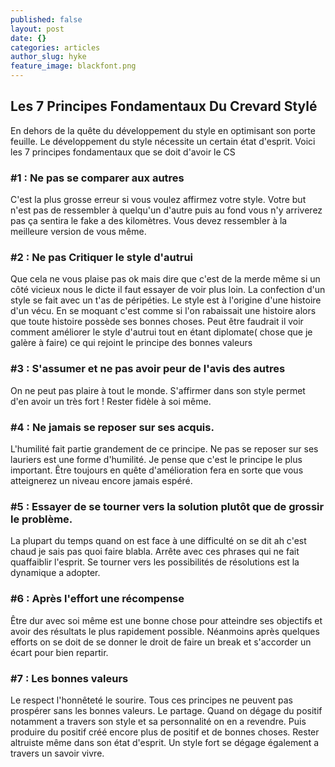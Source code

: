 ```yaml
---
published: false
layout: post
date: {}
categories: articles
author_slug: hyke
feature_image: blackfont.png
---
```

## Les 7 Principes Fondamentaux Du Crevard Stylé

En dehors de la quête du développement du style en optimisant son porte feuille.
Le développement du style nécessite un certain état d'esprit. Voici les 7 principes fondamentaux que se doit d'avoir le CS


### #1 : Ne pas se comparer aux autres
C'est la plus grosse erreur si vous voulez affirmez votre style. Votre but n'est pas de ressembler à quelqu'un d'autre puis au fond vous n'y arriverez pas ça sentira le fake a des kilomètres. Vous devez ressembler à la meilleure version de vous même. 

### #2 : Ne pas Critiquer le style d'autrui 
Que cela ne vous plaise pas ok mais dire que c'est de la merde même si un côté vicieux nous le dicte il faut essayer de voir plus loin.
La confection d'un style se fait avec un t'as de péripéties. Le style est à l'origine d'une histoire d'un vécu. En se moquant c'est comme si l'on rabaissait une histoire alors que toute histoire possède ses bonnes choses. Peut être faudrait il voir comment améliorer le style d'autrui tout en étant diplomate( chose que je galère à faire) ce qui rejoint le principe des bonnes valeurs

### #3 : S'assumer et ne pas avoir peur de l'avis des autres
On ne peut pas plaire à tout le monde. S'affirmer dans son style permet d'en avoir un très fort ! Rester fidèle à soi même.

### #4 : Ne jamais se reposer sur ses acquis.
L'humilité fait partie grandement de ce principe. Ne pas se reposer sur ses lauriers est une forme d'humilité. 
Je pense que c'est le principe le plus important. Être toujours en quête d'amélioration fera en sorte que vous atteignerez un niveau encore jamais espéré.

### #5 : Essayer de se tourner vers la solution plutôt que de grossir le problème. 
La plupart du temps quand on est face à une difficulté on se dit ah c'est chaud je sais pas quoi faire blabla. Arrête avec ces phrases qui ne fait quaffaiblir l'esprit. Se tourner vers les possibilités de résolutions est la dynamique a adopter.

### #6 : Après l'effort une récompense
Être dur avec soi même est une bonne chose pour atteindre ses objectifs et avoir des résultats le plus rapidement possible. Néanmoins après quelques efforts on se doit de se donner le droit de faire un break et s'accorder un écart pour bien repartir.

### #7 : Les bonnes valeurs
Le respect l'honnêteté le sourire. Tous ces principes ne peuvent pas prospérer sans les bonnes valeurs.
Le partage. Quand on dégage du positif notamment a travers son style et sa personnalité on en a revendre. Puis produire du positif créé encore plus de positif et de bonnes choses. Rester altruiste même dans son état d'esprit. Un style fort se dégage également a travers un savoir vivre.
